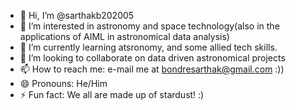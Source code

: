 - 👋 Hi, I’m @sarthakb202005
- 👀 I’m interested in astronomy and space technology(also in the applications of AIML in astronomical data analysis)
- 🌱 I’m currently learning atsronomy, and some allied tech skills. 
- 💞️ I’m looking to collaborate on data driven astronomical projects
- 📫 How to reach me: e-mail me at bondresarthak@gmail.com :))
- 😄 Pronouns: He/Him
- ⚡ Fun fact: We all are made up of stardust! :)

<!---
sarthakb202005/sarthakb202005 is a ✨ special ✨ repository because its `README.md` (this file) appears on your GitHub profile.
You can click the Preview link to take a look at your changes.
--->
